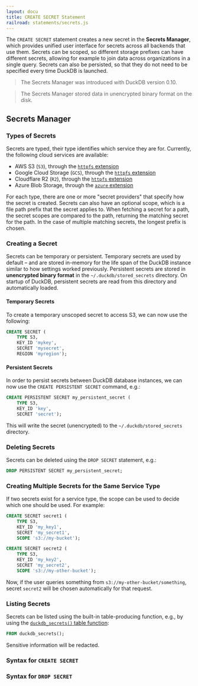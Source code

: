 ```yaml
---
layout: docu
title: CREATE SECRET Statement
railroad: statements/secrets.js
---
```


The `CREATE SECRET` statement creates a new secret in the **Secrets Manager**, which provides unified user interface for secrets across all backends that use them. Secrets can be scoped, so different storage prefixes can have different secrets, allowing for example to join data across organizations in a single query. Secrets can also be persisted, so that they do not need to be specified every time DuckDB is launched.

> The Secrets Manager was introduced with DuckDB version 0.10.

> The Secrets Manager stored data in unencrypted binary format on the disk.

## Secrets Manager

### Types of Secrets

Secrets are typed, their type identifies which service they are for. Currently, the following cloud services are available:

* AWS S3 (`S3`), through the [`httpfs` extension](../../extensions/httpfs)
* Google Cloud Storage (`GCS`), through the [`httpfs` extension](../../extensions/httpfs)
* Cloudflare R2 (`R2`), through the [`httpfs` extension](../../extensions/httpfs)
* Azure Blob Storage, through the [`azure` extension](../../extensions/azure)

For each type, there are one or more "secret providers" that specify how the secret is created. Secrets can also have an optional scope, which is a file path prefix that the secret applies to. When fetching a secret for a path, the secret scopes are compared to the path, returning the matching secret for the path. In the case of multiple matching secrets, the longest prefix is chosen.

### Creating a Secret

Secrets can be temporary or persistent. Temporary secrets are used by default – and are stored in-memory for the life span of the DuckDB instance similar to how settings worked previously. Persistent secrets are stored in **unencrypted binary format** in the `~/.duckdb/stored_secrets` directory. On startup of DuckDB, persistent secrets are read from this directory and automatically loaded.

#### Temporary Secrets

To create a temporary unscoped secret to access S3, we can now use the following:

```sql
CREATE SECRET (
    TYPE S3,
    KEY_ID 'mykey',
    SECRET 'mysecret',
    REGION 'myregion');
```

#### Persistent Secrets

In order to persist secrets between DuckDB database instances, we can now use the `CREATE PERSISTENT SECRET` command, e.g.:

```sql
CREATE PERSISTENT SECRET my_persistent_secret (
    TYPE S3,
    KEY_ID 'key',
    SECRET 'secret');
```

This will write the secret (unencrypted) to the `~/.duckdb/stored_secrets` directory.

### Deleting Secrets

Secrets can be deleted using the `DROP SECRET` statement, e.g.:

```sql
DROP PERSISTENT SECRET my_persistent_secret;
```

### Creating Multiple Secrets for the Same Service Type

If two secrets exist for a service type, the scope can be used to decide which one should be used. For example:

```sql
CREATE SECRET secret1 (
    TYPE S3,
    KEY_ID 'my_key1',
    SECRET 'my_secret1',
    SCOPE 's3://my-bucket');
```

```sql
CREATE SECRET secret2 (
    TYPE S3,
    KEY_ID 'my_key2',
    SECRET 'my_secret2',
    SCOPE 's3://my-other-bucket');
```

Now, if the user queries something from `s3://my-other-bucket/something`, secret `secret2` will be chosen automatically for that request.

### Listing Secrets

Secrets can be listed using the built-in table-producing function, e.g., by using the [`duckdb_secrets()` table function](../duckdb_table_functions#duckdb_secrets):

```sql
FROM duckdb_secrets();
```

Sensitive information will be redacted.

### Syntax for `CREATE SECRET`

<div id="rrdiagram1"></div>

### Syntax for `DROP SECRET`

<div id="rrdiagram2"></div>
